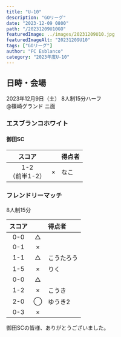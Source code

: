 ```yaml
---
title: "U-10"
description: "GOリーグ"
date: "2023-12-09 0800"
path: "/20231209U10GO"
featuredImage: ../images/20231209U10.jpg
featuredImageAlt: "20231209U10"
tags: ["GOリーグ"]
author: "FC Esblanco"
category: "2023年度U-10"
---
```


## 日時・会場

2023年12月9日（土）
8人制15分ハーフ  
@篠崎グランド  ニ面  

### エスブランコホワイト

#### 御田SC

| スコア |   | 得点者  |
|:------:|:-:|:--------|
|1-2<br/>（前半1-2） | × |なこ|

### フレンドリーマッチ
8人制15分  

| スコア |   | 得点者  |
|:------:|:-:|:--------|
|0-0 | △ ||
|0-1 | × ||
|1-1 | △ |こうたろう|
|1-5 | × |りく|
|0-0 | △ ||
|1-2 | × |こうき|
|2-0 | ◯ |ゆうき2|
|0-3 | × ||


御田SCの皆様、ありがとうございました。
